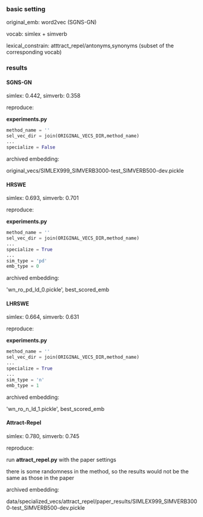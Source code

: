 ### basic setting

original_emb: word2vec (SGNS-GN)

vocab: simlex + simverb

lexical_constrain: atttract_repel/antonyms,synonyms (subset of the corresponding vocab)

### results

#### SGNS-GN

simlex: 0.442, simverb: 0.358

reproduce: 

**experiments.py**
```python
method_name = ''
sel_vec_dir = join(ORIGINAL_VECS_DIR,method_name)
...
specialize = False
```
archived embedding:

original_vecs/SIMLEX999_SIMVERB3000-test_SIMVERB500-dev.pickle

#### HRSWE

simlex: 0.693, simverb: 0.701

reproduce:

**experiments.py**
```python
method_name = ''
sel_vec_dir = join(ORIGINAL_VECS_DIR,method_name)
...
specialize = True
...
sim_type = 'pd'
emb_type = 0
```
archived embedding:

'wn_ro_pd_ld_0.pickle', best_scored_emb 

#### LHRSWE

simlex: 0.664, simverb: 0.631

reproduce:

**experiments.py**
```python
method_name = ''
sel_vec_dir = join(ORIGINAL_VECS_DIR,method_name)
...
specialize = True
...
sim_type = 'n'
emb_type = 1
```
archived embedding:

'wn_ro_n_ld_1.pickle', best_scored_emb
 
#### Attract-Repel

simlex: 0.780, simverb: 0.745

reproduce:

run **attract_repel.py** with the paper settings 

there is some randomness in the method, so the results would not be the same as those in the paper

archived embedding:

data/specialized_vecs/attract_repel/paper_results/SIMLEX999_SIMVERB3000-test_SIMVERB500-dev.pickle